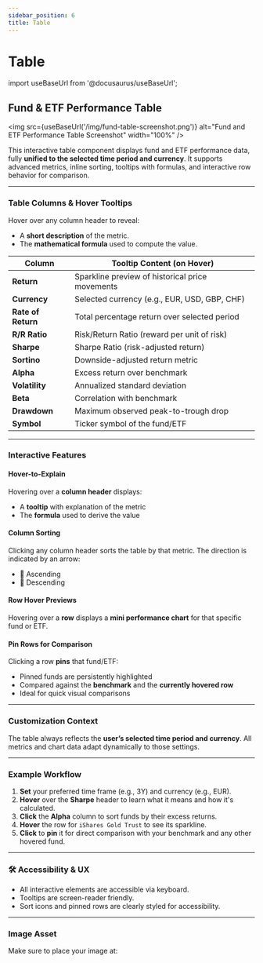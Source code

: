 ```yaml
---
sidebar_position: 6
title: Table
---
```


# Table


import useBaseUrl from '@docusaurus/useBaseUrl';

## Fund & ETF Performance Table

<img
  src={useBaseUrl('/img/fund-table-screenshot.png')}
  alt="Fund and ETF Performance Table Screenshot"
  width="100%"
/>

This interactive table component displays fund and ETF performance data, fully **unified to the selected time period and currency**. It supports advanced metrics, inline sorting, tooltips with formulas, and interactive row behavior for comparison.

---

### Table Columns & Hover Tooltips

Hover over any column header to reveal:
- A **short description** of the metric.
- The **mathematical formula** used to compute the value.

| Column               | Tooltip Content (on Hover)                           |
|----------------------|------------------------------------------------------|
| **Return**           | Sparkline preview of historical price movements     |
| **Currency**         | Selected currency (e.g., EUR, USD, GBP, CHF)        |
| **Rate of Return**   | Total percentage return over selected period        |
| **R/R Ratio**        | Risk/Return Ratio (reward per unit of risk)         |
| **Sharpe**           | Sharpe Ratio (risk-adjusted return)                 |
| **Sortino**          | Downside-adjusted return metric                     |
| **Alpha**            | Excess return over benchmark                        |
| **Volatility**       | Annualized standard deviation                       |
| **Beta**             | Correlation with benchmark                          |
| **Drawdown**         | Maximum observed peak-to-trough drop                |
| **Symbol**           | Ticker symbol of the fund/ETF                       |

---

### Interactive Features

#### Hover-to-Explain
Hovering over a **column header** displays:
- A **tooltip** with explanation of the metric
- The **formula** used to derive the value

#### Column Sorting
Clicking any column header sorts the table by that metric. The direction is indicated by an arrow:
- 🔼 Ascending
- 🔽 Descending

#### Row Hover Previews
Hovering over a **row** displays a **mini performance chart** for that specific fund or ETF.

#### Pin Rows for Comparison
Clicking a row **pins** that fund/ETF:
- Pinned funds are persistently highlighted
- Compared against the **benchmark** and the **currently hovered row**
- Ideal for quick visual comparisons

---

### Customization Context

The table always reflects the **user’s selected time period and currency**. All metrics and chart data adapt dynamically to those settings.

---

### Example Workflow

1. **Set** your preferred time frame (e.g., 3Y) and currency (e.g., EUR).
2. **Hover** over the **Sharpe** header to learn what it means and how it's calculated.
3. **Click** the **Alpha** column to sort funds by their excess returns.
4. **Hover** the row for `iShares Gold Trust` to see its sparkline.
5. **Click** to **pin** it for direct comparison with your benchmark and any other hovered fund.

---

### 🛠 Accessibility & UX

- All interactive elements are accessible via keyboard.
- Tooltips are screen-reader friendly.
- Sort icons and pinned rows are clearly styled for accessibility.

---

### Image Asset

Make sure to place your image at:

